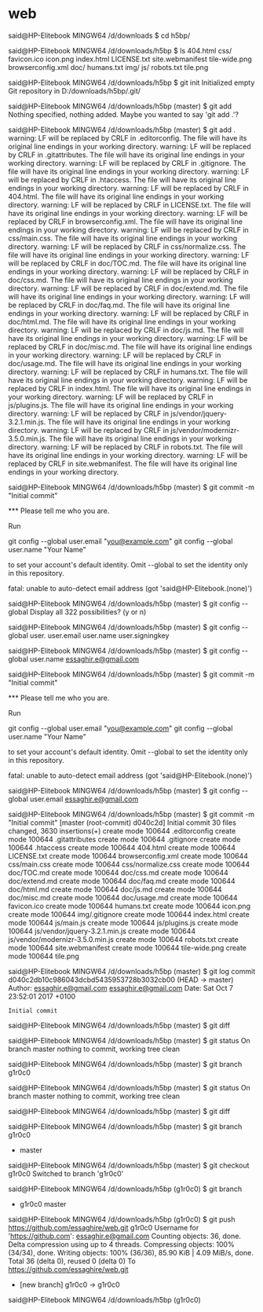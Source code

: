 # web

said@HP-Elitebook MINGW64 /d/downloads
$ cd h5bp/

said@HP-Elitebook MINGW64 /d/downloads/h5bp
$ ls
404.html           css/  favicon.ico  icon.png  index.html  LICENSE.txt  site.webmanifest  tile-wide.png
browserconfig.xml  doc/  humans.txt   img/      js/         robots.txt   tile.png

said@HP-Elitebook MINGW64 /d/downloads/h5bp
$ git init
Initialized empty Git repository in D:/downloads/h5bp/.git/

said@HP-Elitebook MINGW64 /d/downloads/h5bp (master)
$ git add
Nothing specified, nothing added.
Maybe you wanted to say 'git add .'?

said@HP-Elitebook MINGW64 /d/downloads/h5bp (master)
$ git add .
warning: LF will be replaced by CRLF in .editorconfig.
The file will have its original line endings in your working directory.
warning: LF will be replaced by CRLF in .gitattributes.
The file will have its original line endings in your working directory.
warning: LF will be replaced by CRLF in .gitignore.
The file will have its original line endings in your working directory.
warning: LF will be replaced by CRLF in .htaccess.
The file will have its original line endings in your working directory.
warning: LF will be replaced by CRLF in 404.html.
The file will have its original line endings in your working directory.
warning: LF will be replaced by CRLF in LICENSE.txt.
The file will have its original line endings in your working directory.
warning: LF will be replaced by CRLF in browserconfig.xml.
The file will have its original line endings in your working directory.
warning: LF will be replaced by CRLF in css/main.css.
The file will have its original line endings in your working directory.
warning: LF will be replaced by CRLF in css/normalize.css.
The file will have its original line endings in your working directory.
warning: LF will be replaced by CRLF in doc/TOC.md.
The file will have its original line endings in your working directory.
warning: LF will be replaced by CRLF in doc/css.md.
The file will have its original line endings in your working directory.
warning: LF will be replaced by CRLF in doc/extend.md.
The file will have its original line endings in your working directory.
warning: LF will be replaced by CRLF in doc/faq.md.
The file will have its original line endings in your working directory.
warning: LF will be replaced by CRLF in doc/html.md.
The file will have its original line endings in your working directory.
warning: LF will be replaced by CRLF in doc/js.md.
The file will have its original line endings in your working directory.
warning: LF will be replaced by CRLF in doc/misc.md.
The file will have its original line endings in your working directory.
warning: LF will be replaced by CRLF in doc/usage.md.
The file will have its original line endings in your working directory.
warning: LF will be replaced by CRLF in humans.txt.
The file will have its original line endings in your working directory.
warning: LF will be replaced by CRLF in index.html.
The file will have its original line endings in your working directory.
warning: LF will be replaced by CRLF in js/plugins.js.
The file will have its original line endings in your working directory.
warning: LF will be replaced by CRLF in js/vendor/jquery-3.2.1.min.js.
The file will have its original line endings in your working directory.
warning: LF will be replaced by CRLF in js/vendor/modernizr-3.5.0.min.js.
The file will have its original line endings in your working directory.
warning: LF will be replaced by CRLF in robots.txt.
The file will have its original line endings in your working directory.
warning: LF will be replaced by CRLF in site.webmanifest.
The file will have its original line endings in your working directory.

said@HP-Elitebook MINGW64 /d/downloads/h5bp (master)
$ git commit -m "Initial commit"

*** Please tell me who you are.

Run

  git config --global user.email "you@example.com"
  git config --global user.name "Your Name"

to set your account's default identity.
Omit --global to set the identity only in this repository.

fatal: unable to auto-detect email address (got 'said@HP-Elitebook.(none)')

said@HP-Elitebook MINGW64 /d/downloads/h5bp (master)
$ git config --global
Display all 322 possibilities? (y or n)

said@HP-Elitebook MINGW64 /d/downloads/h5bp (master)
$ git config --global user.
user.email        user.name         user.signingkey

said@HP-Elitebook MINGW64 /d/downloads/h5bp (master)
$ git config --global user.name essaghir.e@gmail.com

said@HP-Elitebook MINGW64 /d/downloads/h5bp (master)
$ git commit -m "Initial commit"

*** Please tell me who you are.

Run

  git config --global user.email "you@example.com"
  git config --global user.name "Your Name"

to set your account's default identity.
Omit --global to set the identity only in this repository.

fatal: unable to auto-detect email address (got 'said@HP-Elitebook.(none)')

said@HP-Elitebook MINGW64 /d/downloads/h5bp (master)
$ git config --global user.email essaghir.e@gmail.com

said@HP-Elitebook MINGW64 /d/downloads/h5bp (master)
$ git commit -m "Initial commit"
[master (root-commit) d040c2d] Initial commit
 30 files changed, 3630 insertions(+)
 create mode 100644 .editorconfig
 create mode 100644 .gitattributes
 create mode 100644 .gitignore
 create mode 100644 .htaccess
 create mode 100644 404.html
 create mode 100644 LICENSE.txt
 create mode 100644 browserconfig.xml
 create mode 100644 css/main.css
 create mode 100644 css/normalize.css
 create mode 100644 doc/TOC.md
 create mode 100644 doc/css.md
 create mode 100644 doc/extend.md
 create mode 100644 doc/faq.md
 create mode 100644 doc/html.md
 create mode 100644 doc/js.md
 create mode 100644 doc/misc.md
 create mode 100644 doc/usage.md
 create mode 100644 favicon.ico
 create mode 100644 humans.txt
 create mode 100644 icon.png
 create mode 100644 img/.gitignore
 create mode 100644 index.html
 create mode 100644 js/main.js
 create mode 100644 js/plugins.js
 create mode 100644 js/vendor/jquery-3.2.1.min.js
 create mode 100644 js/vendor/modernizr-3.5.0.min.js
 create mode 100644 robots.txt
 create mode 100644 site.webmanifest
 create mode 100644 tile-wide.png
 create mode 100644 tile.png

said@HP-Elitebook MINGW64 /d/downloads/h5bp (master)
$ git log
commit d040c2db10c986043dcbd5435953728b3032cb00 (HEAD -> master)
Author: essaghir.e@gmail.com <essaghir.e@gmail.com>
Date:   Sat Oct 7 23:52:01 2017 +0100

    Initial commit

said@HP-Elitebook MINGW64 /d/downloads/h5bp (master)
$ git diff

said@HP-Elitebook MINGW64 /d/downloads/h5bp (master)
$ git status
On branch master
nothing to commit, working tree clean

said@HP-Elitebook MINGW64 /d/downloads/h5bp (master)
$ git branch g1r0c0

said@HP-Elitebook MINGW64 /d/downloads/h5bp (master)
$ git status
On branch master
nothing to commit, working tree clean

said@HP-Elitebook MINGW64 /d/downloads/h5bp (master)
$ git diff

said@HP-Elitebook MINGW64 /d/downloads/h5bp (master)
$ git branch
  g1r0c0
* master

said@HP-Elitebook MINGW64 /d/downloads/h5bp (master)
$ git checkout g1r0c0
Switched to branch 'g1r0c0'

said@HP-Elitebook MINGW64 /d/downloads/h5bp (g1r0c0)
$ git branch
* g1r0c0
  master

said@HP-Elitebook MINGW64 /d/downloads/h5bp (g1r0c0)
$ git push https://github.com/essaghire/web.git g1r0c0
Username for 'https://github.com': essaghir.e@gmail.com
Counting objects: 36, done.
Delta compression using up to 4 threads.
Compressing objects: 100% (34/34), done.
Writing objects: 100% (36/36), 85.90 KiB | 4.09 MiB/s, done.
Total 36 (delta 0), reused 0 (delta 0)
To https://github.com/essaghire/web.git
 * [new branch]      g1r0c0 -> g1r0c0

said@HP-Elitebook MINGW64 /d/downloads/h5bp (g1r0c0)
